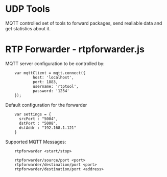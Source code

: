# UDP Tools
MQTT controlled set of tools to forward packages, send realiable data and get statistics about it.
# RTP Forwarder - rtpforwarder.js

MQTT server configuration to be controlled by:

        var mqttClient = mqtt.connect({
                host: 'localhost',
                port: 1883,
                username: 'rtptool',
                password: '1234'
        });

Default configuration for the forwarder

        var settings = {
          srcPort : "5004",
          dstPort : "5008",
          dstAddr : "192.168.1.121"
        }

Supported MQTT Messages:

        rtpforwarder <start/stop>

        rtpforwarder/source/port <port>
        rtpforwarder/destination/port <port>
        rtpforwarder/destination/port <address>
